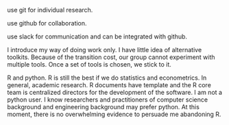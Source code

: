 use git for individual research.



use github for collaboration.





use slack for communication and can be integrated with github.





I introduce my way of doing work only. I have little idea of alternative toolkits. Because of the transition cost, our group cannot experiment with multiple tools. Once a set of tools is chosen, we stick to it.





R and python. R is still the best if we do statistics and econometrics. In general, academic research. R documents have template and the R core team is centralized directors for the development of the software. I am not a python user. I know researchers and practitioners of computer science background and engineering background may prefer python. At this moment, there is no overwhelming evidence to persuade me abandoning R.



